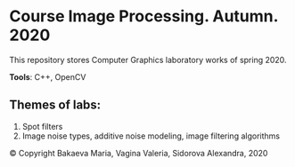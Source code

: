 # Course Image Processing. Autumn. 2020
This repository stores Computer Graphics laboratory works of spring 2020.

**Tools**: C++, OpenCV

## Themes of labs:
1. Spot filters
2. Image noise types, additive noise modeling, image filtering algorithms

© Copyright Bakaeva Maria, Vagina Valeria, Sidorova Alexandra, 2020
